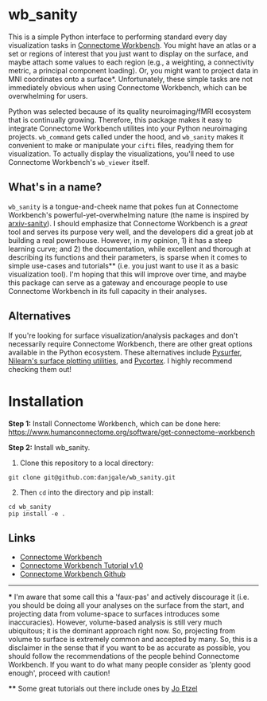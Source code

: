 # wb_sanity

This is a simple Python interface to performing standard every day visualization tasks in [Connectome Workbench](https://www.humanconnectome.org/software/connectome-workbench). You might have an atlas or a set or regions of interest that you just want to display on the surface, and maybe attach some values to each region (e.g., a weighting, a connectivity metric, a principal component loading). Or, you might want to project data in MNI coordinates onto a surface\*. Unfortunately, these simple tasks are not immediately obvious when using Connectome Workbench, which can be overwhelming for users. 

Python was selected because of its quality neuroimaging/fMRI ecosystem that is continually growing. Therefore, this package makes it easy to integrate Connectome Workbench utilites into your Python neuroimaging projects. `wb_command` gets called under the hood, and `wb_sanity` makes it convenient to make or manipulate your `cifti` files, readying them for visualization. To actually display the visualizations, you'll need to use Connectome Workbench's `wb_viewer` itself. 

## What's in a name?

`wb_sanity` is a tongue-and-cheek name that pokes fun at Connectome Workbench's powerful-yet-overwhelming nature (the name is inspired by [arxiv-sanity](http://www.arxiv-sanity.com/)). I should emphasize that Connectome Workbench is a *great* tool and serves its purpose very well, and the developers did a great job at building a real powerhouse. However, in my opinion, 1) it has a steep learning curve; and 2) the documentation, while excellent and thorough at describing its functions and their parameters, is sparse when it comes to simple use-cases and tutorials\*\* (i.e. you just want to use it as a basic visualization tool). I'm hoping that this will improve over time, and maybe this package can serve as a gateway and encourage people to use Connectome Workbench in its full capacity in their analyses.

## Alternatives

If you're looking for surface visualization/analysis packages and don't necessarily require Connectome Workbench, there are other great options available in the Python ecosystem. These alternatives include [Pysurfer](https://pysurfer.github.io/), [Nilearn's surface plotting utilities](https://nilearn.github.io/plotting/index.html#surface-plotting), and [Pycortex](https://gallantlab.github.io/index.html). I highly recommend checking them out!

# Installation 

**Step 1:** Install Connectome Workbench, which can be done here: https://www.humanconnectome.org/software/get-connectome-workbench  

**Step 2:** Install wb_sanity. 

1. Clone this repository to a local directory:
```
git clone git@github.com:danjgale/wb_sanity.git
```

2. Then `cd` into the directory and pip install:

```
cd wb_sanity
pip install -e .
``` 

## Links

- [Connectome Workbench](https://www.humanconnectome.org/software/connectome-workbench)
- [Connectome Workbench Tutorial v1.0](https://www.humanconnectome.org/storage/app/media/documentation/tutorials/Connectome_WB_Tutorial_v1.0.pdf)
- [Connectome Workbench Github](https://github.com/Washington-University/workbench)

---
**\*** I'm aware that some call this a 'faux-pas' and actively discourage it (i.e. you should be doing all your analyses on the surface from the start, and projecting data from volume-space to surfaces introduces some inaccuracies). However, volume-based analysis is still very much ubiquitous; it is the dominant approach right now. So, projecting from volume to surface is extremely common and accepted by many. So, this is a disclaimer in the sense that if you want to be as accurate as possible, you should follow the recommendations of the people behind Connectome Workbench. If you want to do what many people consider as 'plenty good enough', proceed with caution!

**\*\*** Some great tutorials out there include ones by [Jo Etzel](https://mvpa.blogspot.com/2017/08/getting-started-with-connectome.html)